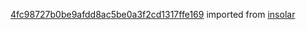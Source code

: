 [4fc98727b0be9afdd8ac5be0a3f2cd1317ffe169](https://github.com/insolar/insolar/commit/4fc98727b0be9afdd8ac5be0a3f2cd1317ffe169) imported from [insolar](https://github.com/insolar/insolar)
